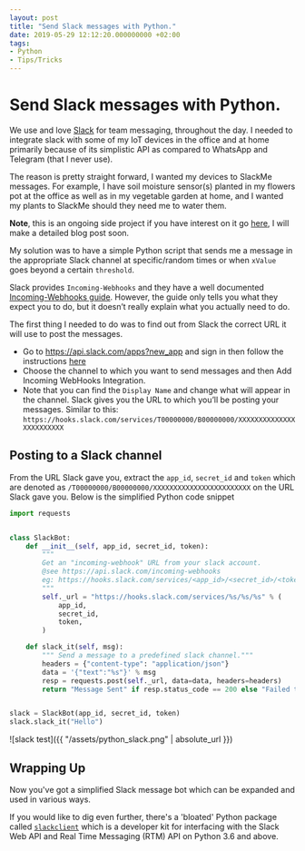 ```yaml
---
layout: post
title: "Send Slack messages with Python."
date: 2019-05-29 12:12:20.000000000 +02:00
tags:
- Python
- Tips/Tricks
---
```

# Send Slack messages with Python.

We use and love [Slack](http://slack.com/) for team messaging, throughout the day. I needed to integrate slack with some of my IoT devices in the office and at home primarily because of its simplistic API as compared to WhatsApp and Telegram (that I never use).

The reason is pretty straight forward, I wanted my devices to SlackMe messages. For example, I have soil moisture sensor(s) planted in my flowers pot at the office as well as in my vegetable garden at home, and I wanted my plants to SlackMe should they need me to water them.

**Note**, this is an ongoing side project if you have interest on it go [here](http://bit.ly/2WyDjIN), I will make a detailed blog post soon.

My solution was to have a simple Python script that sends me a message in the appropriate Slack channel at specific/random times or when `xValue` goes beyond a certain `threshold`.

Slack provides `Incoming-Webhooks` and they have a well documented [Incoming-Webhooks guide](https://api.slack.com/incoming-webhooks).  However, the guide only tells you what they expect you to do, but it doesn’t really explain what you actually need to do.

The first thing I needed to do was to find out from Slack the correct URL it will use to post the messages.

*   Go to https://api.slack.com/apps?new_app and sign in
then follow the instructions [here](https://api.slack.com/incoming-webhooks)
*   Choose the channel to which you want to send messages and then Add Incoming WebHooks Integration.
*   Note that you can find the `Display Name` and change what will appear in the channel.  Slack gives you the URL to which you’ll be posting your messages. Similar to this: `https://hooks.slack.com/services/T00000000/B00000000/XXXXXXXXXXXXXXXXXXXXXXXX`

## Posting to a Slack channel

From the URL Slack gave you, extract the `app_id`, `secret_id` and `token` which are denoted as `/T00000000/B00000000/XXXXXXXXXXXXXXXXXXXXXXXX` on the URL Slack gave you. Below is the simplified Python code snippet


```python
import requests


class SlackBot:
    def __init__(self, app_id, secret_id, token):
        """
        Get an "incoming-webhook" URL from your slack account.
        @see https://api.slack.com/incoming-webhooks
        eg: https://hooks.slack.com/services/<app_id>/<secret_id>/<token>
        """
        self._url = "https://hooks.slack.com/services/%s/%s/%s" % (
            app_id,
            secret_id,
            token,
        )

    def slack_it(self, msg):
        """ Send a message to a predefined slack channel."""
        headers = {"content-type": "application/json"}
        data = '{"text":"%s"}' % msg
        resp = requests.post(self._url, data=data, headers=headers)
        return "Message Sent" if resp.status_code == 200 else "Failed to send message"


slack = SlackBot(app_id, secret_id, token)
slack.slack_it("Hello")
```

![slack test]({{ "/assets/python_slack.png" | absolute_url }})

## Wrapping Up
Now you've got a simplified Slack message bot which can be expanded and used in various ways.

If you would like to dig even further, there's a 'bloated' Python package called [`slackclient`](https://pypi.org/project/slackclient/) which is a developer kit for interfacing with the Slack Web API and Real Time Messaging (RTM) API on Python 3.6 and above.
